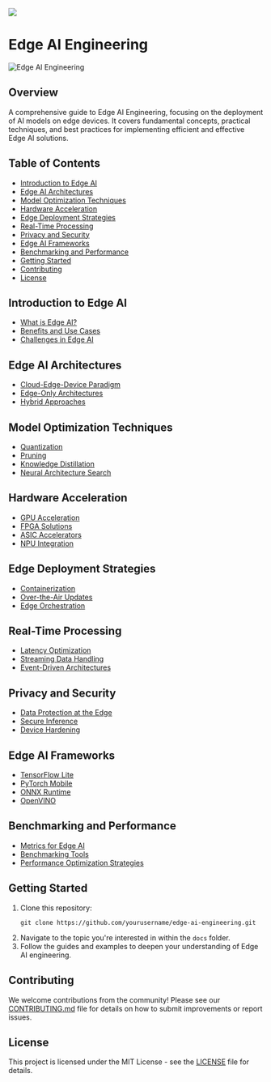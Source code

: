 [![](https://img.shields.io/badge/Contribute-Welcome-green)](./CONTRIBUTING.md)

# Edge AI Engineering

![Edge AI Engineering](https://via.placeholder.com/1200x300?text=Edge+AI+Engineering)

## Overview

A comprehensive guide to Edge AI Engineering, focusing on the deployment of AI models on edge devices. It covers fundamental concepts, practical techniques, and best practices for implementing efficient and effective Edge AI solutions.

## Table of Contents

- [Introduction to Edge AI](#introduction-to-edge-ai)
- [Edge AI Architectures](#edge-ai-architectures)
- [Model Optimization Techniques](#model-optimization-techniques)
- [Hardware Acceleration](#hardware-acceleration)
- [Edge Deployment Strategies](#edge-deployment-strategies)
- [Real-Time Processing](#real-time-processing)
- [Privacy and Security](#privacy-and-security)
- [Edge AI Frameworks](#edge-ai-frameworks)
- [Benchmarking and Performance](#benchmarking-and-performance)
- [Getting Started](#getting-started)
- [Contributing](#contributing)
- [License](#license)

## Introduction to Edge AI

- [What is Edge AI?](docs/introduction-to-edge-ai.md#what-is-edge-ai)
- [Benefits and Use Cases](docs/introduction-to-edge-ai.md#benefits-and-use-cases)
- [Challenges in Edge AI](docs/introduction-to-edge-ai.md#challenges-in-edge-ai)

## Edge AI Architectures

- [Cloud-Edge-Device Paradigm](docs/edge-ai-architectures.md#cloud-edge-device-paradigm)
- [Edge-Only Architectures](docs/edge-ai-architectures.md#edge-only-architectures)
- [Hybrid Approaches](docs/edge-ai-architectures.md#hybrid-approaches)

## Model Optimization Techniques

- [Quantization](docs/model-optimization-techniques.md#quantization)
- [Pruning](docs/model-optimization-techniques.md#pruning)
- [Knowledge Distillation](docs/model-optimization-techniques.md#knowledge-distillation)
- [Neural Architecture Search](docs/model-optimization-techniques.md#neural-architecture-search)

## Hardware Acceleration

- [GPU Acceleration](docs/hardware-acceleration.md#gpu-acceleration)
- [FPGA Solutions](docs/hardware-acceleration.md#fpga-solutions)
- [ASIC Accelerators](docs/hardware-acceleration.md#asic-accelerators)
- [NPU Integration](docs/hardware-acceleration.md#npu-integration)

## Edge Deployment Strategies

- [Containerization](docs/edge-deployment-strategies.md#containerization)
- [Over-the-Air Updates](docs/edge-deployment-strategies.md#over-the-air-updates)
- [Edge Orchestration](docs/edge-deployment-strategies.md#edge-orchestration)

## Real-Time Processing

- [Latency Optimization](docs/real-time-processing.md#latency-optimization)
- [Streaming Data Handling](docs/real-time-processing.md#streaming-data-handling)
- [Event-Driven Architectures](docs/real-time-processing.md#event-driven-architectures)

## Privacy and Security

- [Data Protection at the Edge](docs/privacy-and-security.md#data-protection-at-the-edge)
- [Secure Inference](docs/privacy-and-security.md#secure-inference)
- [Device Hardening](docs/privacy-and-security.md#device-hardening)

## Edge AI Frameworks

- [TensorFlow Lite](docs/edge-ai-frameworks.md#tensorflow-lite)
- [PyTorch Mobile](docs/edge-ai-frameworks.md#pytorch-mobile)
- [ONNX Runtime](docs/edge-ai-frameworks.md#onnx-runtime)
- [OpenVINO](docs/edge-ai-frameworks.md#openvino)

## Benchmarking and Performance

- [Metrics for Edge AI](docs/benchmarking-and-performance.md#metrics-for-edge-ai)
- [Benchmarking Tools](docs/benchmarking-and-performance.md#benchmarking-tools)
- [Performance Optimization Strategies](docs/benchmarking-and-performance.md#performance-optimization-strategies)

## Getting Started

1. Clone this repository:
   ```
   git clone https://github.com/yourusername/edge-ai-engineering.git
   ```
2. Navigate to the topic you're interested in within the `docs` folder.
3. Follow the guides and examples to deepen your understanding of Edge AI engineering.

## Contributing

We welcome contributions from the community! Please see our [CONTRIBUTING.md](CONTRIBUTING.md) file for details on how to submit improvements or report issues.

## License

This project is licensed under the MIT License - see the [LICENSE](LICENSE) file for details.
